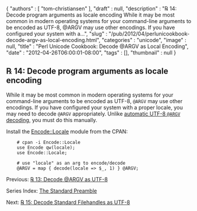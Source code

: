 {
   "authors" : [
      "tom-christiansen"
   ],
   "draft" : null,
   "description" : "℞ 14: Decode program arguments as locale encoding While it may be most common in modern operating systems for your command-line arguments to be encoded as UTF-8, @ARGV may use other encodings. If you have configured your system with a...",
   "slug" : "/pub/2012/04/perlunicookbook-decode-argv-as-local-encoding.html",
   "categories" : "unicode",
   "image" : null,
   "title" : "Perl Unicode Cookbook: Decode @ARGV as Local Encoding",
   "date" : "2012-04-26T06:00:01-08:00",
   "tags" : [],
   "thumbnail" : null
}



℞ 14: Decode program arguments as locale encoding
-------------------------------------------------

While it may be most common in modern operating systems for your command-line arguments to be encoded as UTF-8, `@ARGV` may use other encodings. If you have configured your system with a proper locale, you may need to decode `@ARGV` appropriately. Unlike [automatic UTF-8 `@ARGV` decoding](/pub/2012/04/perlunicookbook-decode-argv-as-utf8.html), you must do this manually.

Install the [Encode::Locale](http://search.cpan.org/perldoc?Encode::Locale) module from the CPAN:

        # cpan -i Encode::Locale
        use Encode qw(locale);
        use Encode::Locale;

        # use "locale" as an arg to encode/decode
        @ARGV = map { decode(locale => $_, 1) } @ARGV;

Previous: [℞ 13: Decode @ARGV as UTF-8](/pub/2012/04/perlunicookbook-decode-argv-as-utf8.html)

Series Index: [The Standard Preamble](/pub/2012/04/perlunicook-standard-preamble.html)

Next: [℞ 15: Decode Standard Filehandles as UTF-8](/pub/2012/04/perlunicook-decode-standard-filehandles-as-utf-8.html)
